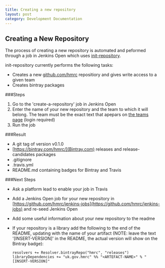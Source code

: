 ```yaml
---
title: Creating a new repository
layout: post
category: Development Documentation
---
```


## Creating a New Repository
The process of creating a new repository is automated and peformed through a job in Jenkins Open which uses [init-repository](https://github.com/hmrc/init-repository).

init-repository currently performs the following tasks:

- Creates a new [github.com/hmrc](https://github.com/hmrc) repositiory and gives write access to a given team
- Creates bintray packages

###Steps
1. Go to the 'create-a-repository' job in Jenkins Open
2. Enter the name of your new repository and the team to which it will belong. The team must be the exact text that apepars on [the teams page](https://github.com/orgs/hmrc/teams) (login required)
3. Run the job

###Result
- A git tag of version v0.1.0
- [https://bintray.com/hmrc/](Bintray.com) releases and release-candidates packages 
- .gitignore
- .travis.yml
- README.md containing badges for Bintray and Travis

###Next Steps
- Ask a platform lead to enable your job in Travis
- Add a Jenkins Open job for your new repository in [https://github.com/hmrc/jenkins-jobs](https://github.com/hmrc/jenkins-jobs) and re-seed Jenkins Open
- Add some useful information about your new repository to the readme
- If your repository is a library add the following to the end of the README, updating <ARTEFACT-NAME> with the name of your artifact (NOTE: leave the text '[INSERT-VERSION]' in the README, the actual version will show on the Bintray badge):

      resolvers += Resolver.bintrayRepo("hmrc", "releases")
      libraryDependencies += "uk.gov.hmrc" %% "<ARTEFACT-NAME>" % "[INSERT-VERSION]"
    
    
